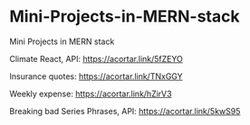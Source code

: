# Mini-Projects-in-MERN-stack
Mini Projects in MERN stack

Climate React, API: https://acortar.link/5fZEYO

Insurance quotes: https://acortar.link/TNxGGY

Weekly expense: https://acortar.link/hZirV3

Breaking bad Series Phrases, API: https://acortar.link/5kwS95
